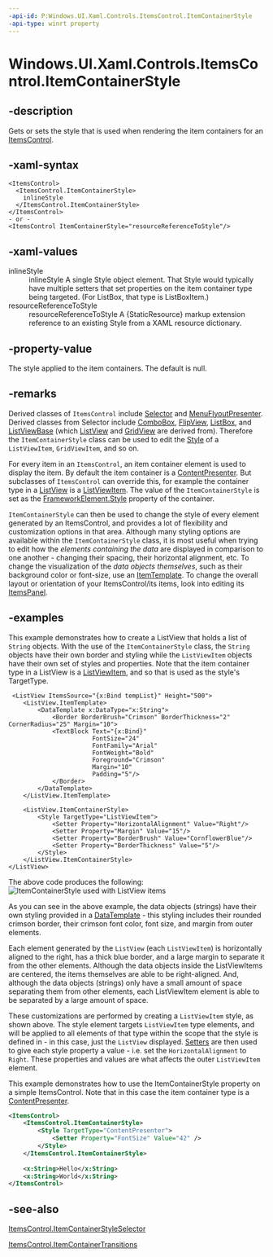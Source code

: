 ```yaml
---
-api-id: P:Windows.UI.Xaml.Controls.ItemsControl.ItemContainerStyle
-api-type: winrt property
---
```


<!-- Property syntax
public Windows.UI.Xaml.Style ItemContainerStyle { get;  set; }
-->

# Windows.UI.Xaml.Controls.ItemsControl.ItemContainerStyle

## -description
Gets or sets the style that is used when rendering the item containers for an [ItemsControl](/uwp/api/windows.ui.xaml.controls.itemscontrol). 




## -xaml-syntax
```xaml
<ItemsControl>
  <ItemsControl.ItemContainerStyle>
    inlineStyle
  </ItemsControl.ItemContainerStyle>
</ItemsControl>
- or -
<ItemsControl ItemContainerStyle="resourceReferenceToStyle"/>
```


## -xaml-values
<dl><dt>inlineStyle</dt><dd>inlineStyle A single Style object element. That Style would typically have multiple setters that set properties on the item container type being targeted. (For ListBox, that type is ListBoxItem.)</dd>
<dt>resourceReferenceToStyle</dt><dd>resourceReferenceToStyle A {StaticResource} markup extension reference to an existing Style from a XAML resource dictionary.</dd>
</dl>

## -property-value
The style applied to the item containers. The default is null.

## -remarks

Derived classes of `ItemsControl` include [Selector](/uwp/api/windows.ui.xaml.controls.primitives.selector) and [MenuFlyoutPresenter](/uwp/api/windows.ui.xaml.controls.menuflyoutpresenter). Derived classes from Selector include [ComboBox](/uwp/api/windows.ui.xaml.controls.combobox), [FlipView](/uwp/api/windows.ui.xaml.controls.flipview), [ListBox](/uwp/api/windows.ui.xaml.controls.listbox), and [ListViewBase](/uwp/api/windows.ui.xaml.controls.listviewbase) (which [ListView](/uwp/api/windows.ui.xaml.controls.listview) and [GridView](/uwp/api/windows.ui.xaml.controls.gridview) are derived from). Therefore the `ItemContainerStyle` class can be used to edit the [Style](/uwp/api/windows.ui.xaml.style) of a `ListViewItem`, `GridViewItem`, and so on. 

For every item in an `ItemsControl`, an item container element is used to display the item. By default the item container is a [ContentPresenter](/uwp/api/Windows.UI.Xaml.Controls.ContentPresenter). But subclasses of `ItemsControl` can override this, for example the container type in a [ListView](/uwp/api/Windows.UI.Xaml.Controls.ListView) is a [ListViewItem](/uwp/api/Windows.UI.Xaml.Controls.ListViewItem). The value of the `ItemContainerStyle` is set as the [FrameworkElement.Style](/uwp/api/Windows.UI.Xaml.FrameworkElement.Style) property of the container.

`ItemContainerStyle` can then be used to change the style of every element generated by an ItemsControl, and provides a lot of flexibility and customization options in that area. Although many styling options are available within the `ItemContainerStyle` class, it is most useful when trying to edit how the _elements containing the data_ are displayed in comparison to one another - changing their spacing, their horizontal alignment, etc. To change the visualization of the _data objects themselves_, such as their background color or font-size, use an [ItemTemplate](/uwp/api/windows.ui.xaml.controls.itemscontrol.itemtemplate). To change the overall layout or orientation of your ItemsControl/its items, look into editing its [ItemsPanel](/uwp/api/windows.ui.xaml.controls.itemscontrol.itemspanel). 

## -examples

This example demonstrates how to create a ListView that holds a list of `String` objects. With the use of the `ItemContainerStyle` class, the `String` objects have their own border and styling while the `ListViewItem` objects have their own set of styles and properties. Note that the item container type in a ListView is a [ListViewItem](/uwp/api/Windows.UI.Xaml.Controls.ListViewItem), and so that is used as the style's TargetType.

```xaml
 <ListView ItemsSource="{x:Bind tempList}" Height="500">
    <ListView.ItemTemplate>
        <DataTemplate x:DataType="x:String">
            <Border BorderBrush="Crimson" BorderThickness="2" CornerRadius="25" Margin="10">
            <TextBlock Text="{x:Bind}" 
                       FontSize="24" 
                       FontFamily="Arial" 
                       FontWeight="Bold" 
                       Foreground="Crimson" 
                       Margin="10"
                       Padding="5"/>
            </Border>
        </DataTemplate>
    </ListView.ItemTemplate>

    <ListView.ItemContainerStyle>
        <Style TargetType="ListViewItem">
            <Setter Property="HorizontalAlignment" Value="Right"/>
            <Setter Property="Margin" Value="15"/>
            <Setter Property="BorderBrush" Value="CornflowerBlue"/>
            <Setter Property="BorderThickness" Value="5"/>
        </Style>
    </ListView.ItemContainerStyle>
</ListView>
```

The above code produces the following:
![ItemContainerStyle used with ListView items](images/itemcontainerstyle-snapshot.png)

As you can see in the above example, the data objects (strings) have their own styling provided in a [DataTemplate](/uwp/api/Windows.UI.Xaml.DataTemplate) - this styling includes their rounded crimson border, their crimson font color, font size, and margin from outer elements. 

Each element generated by the `ListView` (each `ListViewItem`) is horizontally aligned to the right, has a thick blue border, and a large margin to separate it from the other elements. Although the data objects inside the ListViewItems are centered, the items themselves are able to be right-aligned. And, although the data objects (strings) only have a small amount of space separating them from other elements, each ListViewItem element is able to be separated by a large amount of space.

These customizations are performed by creating a `ListViewItem` style, as shown above. The style element targets `ListViewItem` type elements, and will be applied to all elements of that type within the scope that the style is defined in - in this case, just the `ListView` displayed. [Setters](/uwp/api/windows.ui.xaml.setter) are then used to give each style property a value - i.e. set the `HorizontalAlignment` to `Right`. These properties and values are what affects the outer `ListViewItem` element.

This example demonstrates how to use the ItemContainerStyle property on a simple ItemsControl. Note that in this case the item container type is a [ContentPresenter](/uwp/api/Windows.UI.Xaml.Controls.ContentPresenter).

```xml
<ItemsControl>
    <ItemsControl.ItemContainerStyle>
        <Style TargetType="ContentPresenter">
            <Setter Property="FontSize" Value="42" />
        </Style>
    </ItemsControl.ItemContainerStyle>
            
    <x:String>Hello</x:String>
    <x:String>World</x:String>
</ItemsControl>
```

## -see-also

[ItemsControl.ItemContainerStyleSelector](/uwp/api/Windows.UI.Xaml.Controls.ItemsControl.ItemContainerStyleSelector)

[ItemsControl.ItemContainerTransitions](/uwp/api/Windows.UI.Xaml.Controls.ItemsControl.ItemContainerTransitions)
